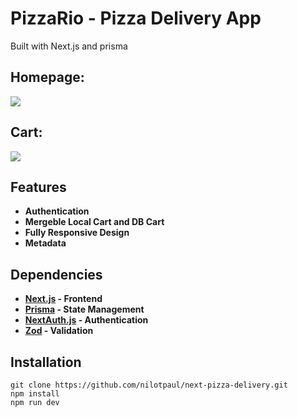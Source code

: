 # PizzaRio - Pizza Delivery App
Built with Next.js and prisma

## Homepage:
![](.gitres/home.png)

## Cart:
![](.gitres/cart.png)

## Features
- **Authentication**
- **Mergeble Local Cart and DB Cart**
- **Fully Responsive Design**
- **Metadata**

## Dependencies
- **[Next.js](https://nextjs.org/) - Frontend**
- **[Prisma](https://www.prisma.io/) - State Management**
- **[NextAuth.js](https://next-auth.js.org/) - Authentication**
- **[Zod](https://zod.dev/) - Validation**

## Installation
```
git clone https://github.com/nilotpaul/next-pizza-delivery.git
npm install
npm run dev
```
